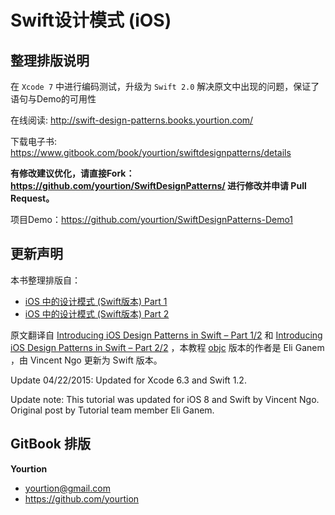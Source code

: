 # Swift设计模式 (iOS)

## 整理排版说明

在 `Xcode 7` 中进行编码测试，升级为 `Swift 2.0` 解决原文中出现的问题，保证了语句与Demo的可用性

在线阅读: http://swift-design-patterns.books.yourtion.com/

下载电子书: https://www.gitbook.com/book/yourtion/swiftdesignpatterns/details

**有修改建议优化，请直接Fork：<https://github.com/yourtion/SwiftDesignPatterns/> 进行修改并申请 Pull Request。**

项目Demo：https://github.com/yourtion/SwiftDesignPatterns-Demo1

## 更新声明

本书整理排版自：

- [iOS 中的设计模式 (Swift版本) Part 1](http://blog.callmewhy.com/2014/12/29/introducing-ios-design-patterns-in-swift-part-1/)
- [iOS 中的设计模式 (Swift版本) Part 2](http://blog.callmewhy.com/2015/03/01/introducing-ios-design-patterns-in-swift-part-2/)

原文翻译自 [Introducing iOS Design Patterns in Swift – Part 1/2](http://www.raywenderlich.com/86477/introducing-ios-design-patterns-in-swift-part-1) 和 [Introducing iOS Design Patterns in Swift – Part 2/2](http://www.raywenderlich.com/90773/introducing-ios-design-patterns-in-swift-part-2) ，本教程 [objc](http://www.raywenderlich.com/46988/ios-design-patterns) 版本的作者是 Eli Ganem ，由 Vincent Ngo 更新为 Swift 版本。

Update 04/22/2015: Updated for Xcode 6.3 and Swift 1.2.

Update note: This tutorial was updated for iOS 8 and Swift by Vincent Ngo. Original post by Tutorial team member Eli Ganem.

## GitBook 排版

**Yourtion**
- yourtion@gmail.com
- https://github.com/yourtion

